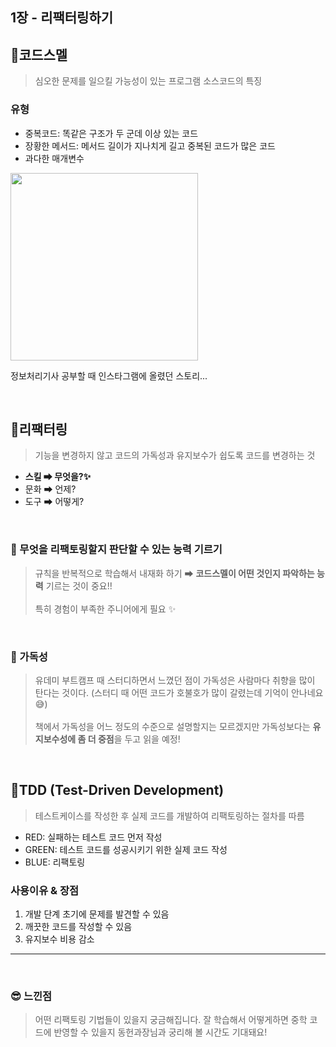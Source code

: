 ## 1장 - 리팩터링하기

## 📌코드스멜
> 심오한 문제를 일으킬 가능성이 있는 프로그램 소스코드의 특징

### 유형
- 중복코드: 똑같은 구조가 두 군데 이상 있는 코드
- 장황한 메서드: 메서드 길이가 지나치게 길고 중복된 코드가 많은 코드
- 과다한 매개변수


<img src="https://github.com/FiveLinesofCodeStudy/docs/assets/75356503/9c2eefff-c427-450c-9c23-04314e055346" width='300'>

정보처리기사 공부할 때 인스타그램에 올렸던 스토리...

<br>

## 📌리팩터링
> 기능을 변경하지 않고 코드의 가독성과 유지보수가 쉽도록 코드를 변경하는 것

- **스킬 ➡ 무엇을?✨** 
- 문화 ➡ 언제?
- 도구 ➡ 어떻게?

<br>

### 🧐 무엇을 리팩토링할지 판단할 수 있는 능력 기르기
> 규칙을 반복적으로 학습해서 내재화 하기 ➡ **코드스멜이 어떤 것인지 파악하는 능력** 기르는 것이 중요!! <br><br> 특히 경험이 부족한 주니어에게 필요 ✨

<br>

### 🤔 가독성
> 유데미 부트캠프 때 스터디하면서 느꼈던 점이 가독성은 사람마다 취향을 많이 탄다는 것이다. (스터디 때 어떤 코드가 호불호가 많이 갈렸는데 기억이 안나네요😅) <br><br> 책에서 가독성을 어느 정도의 수준으로 설명할지는 모르겠지만 가독성보다는 **유지보수성에 좀 더 중점**을 두고 읽을 예정!

<br>

## 📌TDD (Test-Driven Development)
> 테스트케이스를 작성한 후 실제 코드를 개발하여 리팩토링하는 절차를 따름

- RED: 실패하는 테스트 코드 먼저 작성
- GREEN: 테스트 코드를 성공시키기 위한 실제 코드 작성
- BLUE: 리팩토링


### 사용이유 & 장점
1. 개발 단계 초기에 문제를 발견할 수 있음
2. 깨끗한 코드를 작성할 수 있음
3. 유지보수 비용 감소


---

<br>

### 😎 느낀점
> 어떤 리팩토링 기법들이 있을지 궁금해집니다. 잘 학습해서 어떻게하면 중학 코드에 반영할 수 있을지 동헌과장님과 궁리해 볼 시간도 기대돼요!